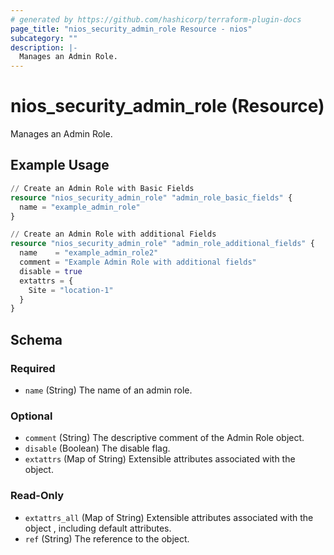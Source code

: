 ```yaml
---
# generated by https://github.com/hashicorp/terraform-plugin-docs
page_title: "nios_security_admin_role Resource - nios"
subcategory: ""
description: |-
  Manages an Admin Role.
---
```


# nios_security_admin_role (Resource)

Manages an Admin Role.

## Example Usage

```terraform
// Create an Admin Role with Basic Fields
resource "nios_security_admin_role" "admin_role_basic_fields" {
  name = "example_admin_role"
}

// Create an Admin Role with additional Fields
resource "nios_security_admin_role" "admin_role_additional_fields" {
  name    = "example_admin_role2"
  comment = "Example Admin Role with additional fields"
  disable = true
  extattrs = {
    Site = "location-1"
  }
}
```

<!-- schema generated by tfplugindocs -->
## Schema

### Required

- `name` (String) The name of an admin role.

### Optional

- `comment` (String) The descriptive comment of the Admin Role object.
- `disable` (Boolean) The disable flag.
- `extattrs` (Map of String) Extensible attributes associated with the object.

### Read-Only

- `extattrs_all` (Map of String) Extensible attributes associated with the object , including default attributes.
- `ref` (String) The reference to the object.
